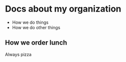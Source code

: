 # Docs about my organization

* How we do things
* How we do other things

## How we order lunch

Always pizza
